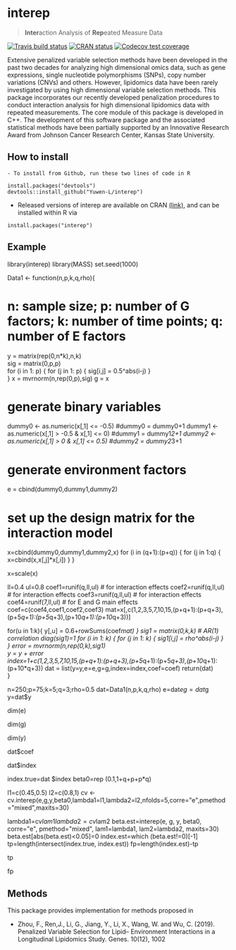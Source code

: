 
<!-- README.md is generated from README.Rmd. Please edit that file -->

# interep

> **Inter**action Analysis of **Rep**eated Measure Data

<!-- badges: start -->

<!-- [![CRAN](https://www.r-pkg.org/badges/version/interep)](https://cran.r-project.org/package=interep) -->

<!-- [![CRAN RStudio mirror downloads](http://cranlogs.r-pkg.org/badges/interep)](http://www.r-pkg.org/pkg/interep) -->

[![Travis build
status](https://travis-ci.org/feizhoustat/interep.svg?branch=master)](https://travis-ci.org/feizhoustat/interep)
[![CRAN
status](https://www.r-pkg.org/badges/version/interep)](https://CRAN.R-project.org/package=interep)
[![Codecov test
coverage](https://codecov.io/gh/feizhoustat/interep/branch/master/graph/badge.svg)](https://codecov.io/gh/feizhoustat/interep?branch=master)
<!-- badges: end -->

Extensive penalized variable selection methods have been developed in the past two decades for analyzing high dimensional omics data, such as gene expressions, single nucleotide polymorphisms (SNPs), copy number variations (CNVs) and others. However, lipidomics data have been rarely investigated by using high dimensional variable selection methods. This package incorporates our recently developed penalization procedures to conduct interaction analysis for high dimensional lipidomics data with repeated measurements. The core module of this package is developed in C++. The development of this software package and the associated statistical methods have been partially supported by an Innovative Research Award from Johnson Cancer Research Center, Kansas State University.

## How to install
    - To install from Github, run these two lines of code in R

<!-- end list -->

    install.packages("devtools")
    devtools::install_github("Yuwen-L/interep")
    
  - Released versions of interep are available on CRAN
    [(link)](https://cran.r-project.org/package=interep), and can be
    installed within R via

<!-- end list -->

    install.packages("interep")

## Example

library(interep)
library(MASS)
set.seed(1000)

Data1 <- function(n,p,k,q,rho){
  # n: sample size; p: number of G factors; k: number of time points; q: number of E factors
  y = matrix(rep(0,n*k),n,k)  
  sig = matrix(0,p,p)  
  for (i in 1: p) {
    for (j in 1: p) { sig[i,j] = 0.5^abs(i-j)  }          
  }
  x = mvrnorm(n,rep(0,p),sig)
  g = x
  
  # generate binary variables
  dummy0 <- as.numeric(x[,1] <= -0.5)
  #dummy0 = dummy0+1
  dummy1 <- as.numeric(x[,1] > -0.5 & x[,1] <= 0)
  #dummy1 = dummy1*2+1
  dummy2 <- as.numeric(x[,1] > 0 & x[,1] <= 0.5)
  #dummy2 = dummy2*3+1
  
  # generate environment factors 
  e = cbind(dummy0,dummy1,dummy2)
  
  # set up the design matrix for the interaction model
  x=cbind(dummy0,dummy1,dummy2,x)
  for (i in (q+1):(p+q)) {
    for (j in 1:q) {
      x=cbind(x,x[,j]*x[,i])  }
  }
  
  x=scale(x)
  
  ll=0.4
  ul=0.8
  coef1=runif(q,ll,ul) # for interaction effects
  coef2=runif(q,ll,ul) # for interaction effects
  coef3=runif(q,ll,ul) # for interaction effects
  coef4=runif(7,ll,ul) # for E and G main effects
  coef=c(coef4,coef1,coef2,coef3)
  mat=x[,c(1,2,3,5,7,10,15,(p+q+1):(p+q+3),(p+5*q+1):(p+5*q+3),(p+10*q+1):(p+10*q+3))]
  
  for(u in 1:k){
    y[,u] =  0.6+rowSums(coef*mat) }
  sig1 = matrix(0,k,k) # AR(1) correlation
  diag(sig1)=1
  for (i in 1: k)  {
    for (j in 1: k)   { sig1[i,j] = rho^abs(i-j) }    
  }
  error = mvrnorm(n,rep(0,k),sig1)  
  y = y + error  
  index=1+c(1,2,3,5,7,10,15,(p+q+1):(p+q+3),(p+5*q+1):(p+5*q+3),(p+10*q+1):(p+10*q+3))
  dat = list(y=y,e=e,g=g,index=index,coef=coef)
  return(dat)    
}

n=250;p=75;k=5;q=3;rho=0.5
dat=Data1(n,p,k,q,rho)
e=dat$e
g=dat$g
y=dat$y

dim(e)

dim(g)

dim(y)

dat$coef

dat$index

index.true=dat $index
beta0=rep (0.1,1+q+p+p*q)

l1=c(0.45,0.5)
l2=c(0.8,1)
cv <- cv.interep(e,g,y,beta0,lambda1=l1,lambda2=l2,nfolds=5,corre="e",pmethod="mixed",maxits=30)

lambda1=cv$lam1
lambda2=cv$lam2
beta.est=interep(e, g, y, beta0, corre="e", pmethod="mixed", lam1=lambda1, lam2=lambda2, maxits=30)
beta.est[abs(beta.est)<0.05]=0
index.est=which (beta.est!=0)[-1]
tp=length(intersect(index.true, index.est))
fp=length(index.est)-tp

tp

fp



## Methods

This package provides implementation for methods proposed in

  - Zhou, F., Ren,J., Li, G., Jiang, Y., Li, X., Wang, W. and Wu, C. (2019). Penalized Variable Selection for Lipid–        Environment Interactions in a Longitudinal Lipidomics Study. Genes. 10(12), 1002
